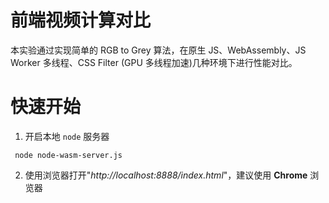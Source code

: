 # 前端视频计算对比

本实验通过实现简单的 RGB to Grey 算法，在原生 JS、WebAssembly、JS Worker 多线程、CSS Filter (GPU 多线程加速)几种环境下进行性能对比。

# 快速开始

1. 开启本地 `node` 服务器

```
 node node-wasm-server.js
```

2. 使用浏览器打开"_http://localhost:8888/index.html_"，建议使用 **Chrome** 浏览器

